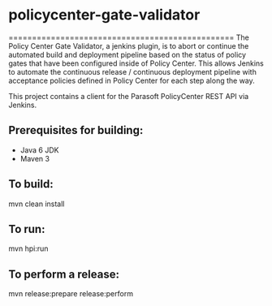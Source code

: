 # policycenter-gate-validator
================================================
The Policy Center Gate Validator, a jenkins plugin, is to abort or continue the automated build and deployment pipeline based on the status of policy gates that have been configured inside of Policy Center.  This allows Jenkins to automate the continuous release / continuous deployment pipeline with acceptance policies defined in Policy Center for each step along the way.

This project contains a client for the Parasoft PolicyCenter REST API via Jenkins.

Prerequisites for building:
--------------------------
 - Java 6 JDK
 - Maven 3

To build:
---------

mvn clean install

To run:
-------

mvn hpi:run


To perform a release:
--------------------

mvn release:prepare release:perform
